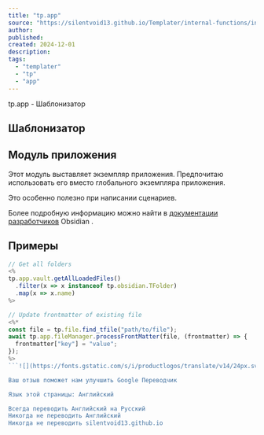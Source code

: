 ```yaml
---
title: "tp.app"
source: "https://silentvoid13.github.io/Templater/internal-functions/internal-modules/app-module.html"
author:
published:
created: 2024-12-01
description:
tags:
  - "templater"
  - "tp"
  - "app"
---
```

tp.app - Шаблонизатор           

## Шаблонизатор

## Модуль приложения

Этот модуль выставляет экземпляр приложения. Предпочитаю использовать его вместо глобального экземпляра приложения.

Это особенно полезно при написании сценариев.

Более подробную информацию можно найти в [документации разработчиков](https://docs.obsidian.md/Reference/TypeScript+API/App) Obsidian .

## Примеры
```javascript
// Get all folders
<%
tp.app.vault.getAllLoadedFiles()
  .filter(x => x instanceof tp.obsidian.TFolder)
  .map(x => x.name)
%>

// Update frontmatter of existing file
<%*
const file = tp.file.find_tfile("path/to/file");
await tp.app.fileManager.processFrontMatter(file, (frontmatter) => {
  frontmatter["key"] = "value";
});
%>
```![](https://fonts.gstatic.com/s/i/productlogos/translate/v14/24px.svg)

Ваш отзыв поможет нам улучшить Google Переводчик

Язык этой страницы: Английский

Всегда переводить Английский на Русский  
Никогда не переводить Английский  
Никогда не переводить silentvoid13.github.io